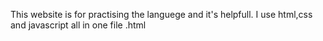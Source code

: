 This website is for practising the languege and it's helpfull.
I use html,css and javascript all in one file .html
